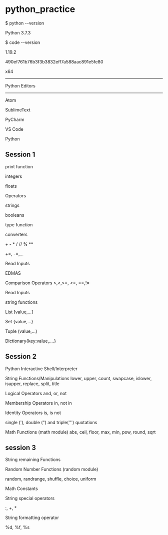 # python_practice

\$ python --version

Python 3.7.3

\$ code --version

1.19.2

490ef761b76b3f3b3832eff7a588aac891e5fe80

x64

---

Python Editors

---

Atom

SublimeText

PyCharm

VS Code

Python

## Session 1

print function

integers

floats

Operators

strings

booleans

type function

converters

<p>+ - * / // % **</p>

+=, -=,...

Read Inputs

EDMAS

Comparison Operators >,<,>=, <=, ==,!=

Read Inputs

string functions

List [value,...]

Set {value,...}

Tuple (value,...)

Dictionary{key:value,....}

## Session 2

Python Interactive Shell/Interpreter

String Functions/Manipulations
lower, upper, count, swapcase, islower, isupper, replace, split, title

Logical Operators
and, or, not

Membership Operators
in, not in

Identity Operators
is, is not

single ('), double (") and triple(''') quotations

Math Functions (math module)
abs, ceil, floor, max, min, pow, round, sqrt

## session 3

String remaining Functions

Random Number Functions (random module)

random, randrange, shuffle, choice, uniform

Math Constants

String special operators

:, +, \*

String formatting operator

%d, %f, %s
